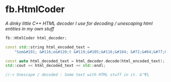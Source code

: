 # fb.HtmlCoder

*A dinky little C++ HTML decoder I use for decoding / unescaping html entities in my own stuff*

```cpp
fb::HtmlCoder html_decoder;

const std::string html_encoded_text =  
    "Som&#101; &#116;e&#120;t &#119;&#105;&#116;&#104; &#72;&#84;&#77;&#76; stuff in it. &amp;&quot;&para;&frac34;";

const auto html_decoded_text = html_decoder.decode(html_encoded_text);
std::cout << html_decoded_text << std::endl;

//-> Unescape / decoded : Some text with HTML stuff in it. &"¶¾
```